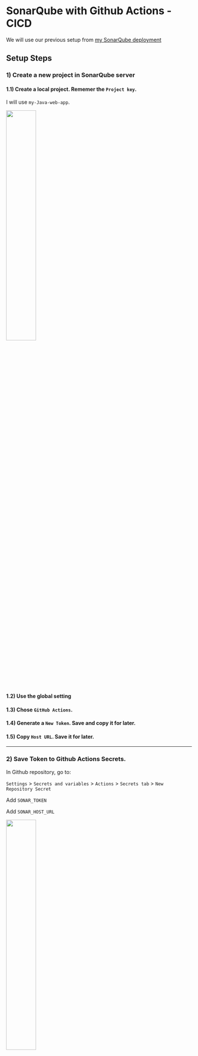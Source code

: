# SonarQube with Github Actions - CICD
We will use our previous setup from [my SonarQube deployment](https://github.com/famasboy888/SonarQube_docker)

## Setup Steps

### 1) Create a new project in SonarQube server

#### 1.1) Create a local project. Rememer the `Project key`.

I will use `my-Java-web-app`.

<p align="left">
  <img width="40%" height="40%" src="https://github.com/famasboy888/SonarQube_Github_CICD/assets/23441168/e5fd05e8-e48f-448b-bae1-1f7f1443fc63">
</p>

#### 1.2) Use the global setting

#### 1.3) Chose `GitHub Actions`.

#### 1.4) Generate a `New Token`. Save and copy it for later.

#### 1.5) Copy `Host URL`. Save it for later.

---

### 2) Save Token to Github Actions Secrets.

In Github repository, go to:

`Settings` > `Secrets and variables` > `Actions` > `Secrets tab` > `New Repository Secret`

Add `SONAR_TOKEN`

Add `SONAR_HOST_URL`

<p align="left">
  <img width="40%" height="40%" src="https://github.com/famasboy888/SonarQube_Github_CICD/assets/23441168/2fb30256-6c1a-4125-b47d-4ed411a75c57">
</p>


